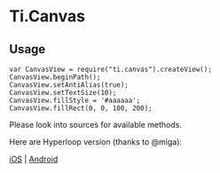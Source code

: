 # Ti.Canvas

## Usage

```
var CanvasView = require("ti.canvas").createView();
CanvasView.beginPath();
CanvasView.setAntiAlias(true);
CanvasView.setTextSize(10);
CanvasView.fillStyle = '#aaaaaa';
CanvasView.fillRect(0, 0, 100, 200);
```

Please look into sources for available methods.

Here are Hyperloop version (thanks to @miga):

[iOS](https://github.com/appcelerator/hyperloop-examples/blob/master/app/controllers/ios/drawrect.js) | [Android](https://github.com/appcelerator/hyperloop-examples/blob/master/app/controllers/android/drawrect.js)
